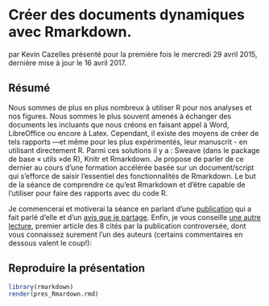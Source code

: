 # Créer des documents dynamiques avec Rmarkdown.

par Kevin Cazelles présenté pour la première fois le mercredi 29 avril 2015, dernière mise à jour le 16 avril 2017.


## Résumé

Nous sommes de plus en plus nombreux à utiliser R pour nos analyses et nos figures. Nous sommes le plus souvent amenés à échanger des documents les incluants que nous créons en faisant appel à Word, LibreOffice ou encore à Latex. Cependant, il existe des moyens de créer de tels rapports —et même pour les plus expérimentés, leur manuscrit - en utilisant directement R.  Parmi ces solutions il y a : Sweave (dans le package de base « utils »de R), Knitr et Rmarkdown. Je propose de parler de ce dernier au cours d’une formation accélérée basée sur un document/script qui s’efforce de saisir l’essentiel des fonctionnalités de Rmarkdown. Le but de la séance de comprendre ce qu’est Rmarkdown et d’être capable de l’utiliser pour faire des rapports avec du code R.

Je commencerai et motiverai la séance en parlant d’une [publication](http://journals.plos.org/plosone/article?id=10.1371/journal.pone.0115069 ) qui a fait parlé d’elle et d’un [avis que je partage](http://serialmentor.com/blog/2014/12/27/post-publication-review-of-the-plos-one-paper-comparing-ms-word-and-latex-how-not-to-compare-document-preparation). Enfin, je vous conseille [une autre lecture](http://www.the-scientist.com/?articles.view/articleNo/27482/title/Don-t-Format-Manuscripts/), premier article des 8 cités par la publication controversée, dont vous connaissez surement l’un des auteurs (certains commentaires en dessous valent le coup!):


## Reproduire la présentation

```r
library(rmarkdown)
render(pres_Rmardown.rmd)
```

